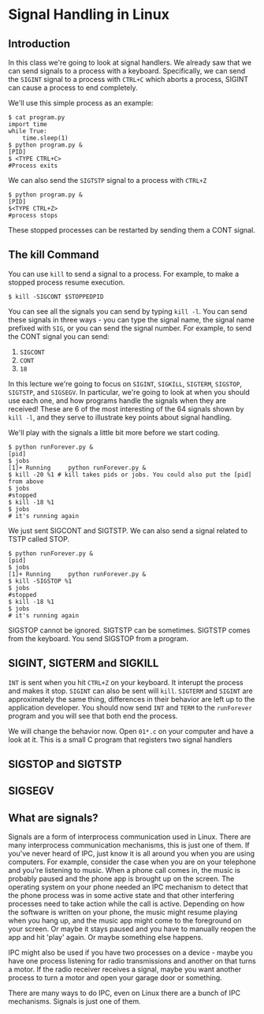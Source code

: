 # Signal Handling in Linux

## Introduction
In this class we're going to look at signal handlers.
We already saw that we can send signals to a process with a 
keyboard. Specifically, we can send the `SIGINT` signal to a process
with `CTRL+C` which aborts a process, SIGINT can cause a process
to end completely.

We'll use this simple process as an example:
```
$ cat program.py
import time
while True:
    time.sleep(1)
$ python program.py &
[PID]
$ <TYPE CTRL+C>
#Process exits
```

We can also send the `SIGTSTP` signal to a process with `CTRL+Z`

```
$ python program.py &
[PID]
$<TYPE CTRL+Z>
#process stops
```

These stopped processes can be restarted by sending them a CONT signal.

## The kill Command
You can use `kill` to send a signal to a process. For example, to make
a stopped process resume execution.

```
$ kill -SIGCONT $STOPPEDPID
```

You can see all the signals you can send by typing `kill -l`. You can send these signals in three ways - you can type the signal name, the signal name prefixed with `SIG`, or you can send the signal number. 
For example, to send the CONT signal you can send:

1. `SIGCONT`
2. `CONT`
3. `18`

In this lecture we're going to focus on `SIGINT`, `SIGKILL`, `SIGTERM`, `SIGSTOP`, `SIGTSTP`, and `SIGSEGV`. In particular, we're going to look at when you should use each one, and 
how programs handle the signals when they are received! These are 6 of the most interesting of the 64 signals shown by `kill -l`, and they serve to illustrate key points about signal handling.

We'll play with the signals a little bit more before we start coding.

```
$ python runForever.py &
[pid]
$ jobs
[1]+ Running     python runForever.py &
$ kill -20 %1 # kill takes pids or jobs. You could also put the [pid] from above
$ jobs
#stopped
$ kill -18 %1
$ jobs
# it's running again
```

We just sent SIGCONT and SIGTSTP. We can also send a signal related to TSTP called STOP.

```
$ python runForever.py &
[pid]
$ jobs
[1]+ Running     python runForever.py &
$ kill -SIGSTOP %1 
$ jobs
#stopped
$ kill -18 %1
$ jobs
# it's running again
```

SIGSTOP cannot be ignored. SIGTSTP can be sometimes. SIGTSTP comes from the keyboard. You send SIGSTOP from a program.

## SIGINT, SIGTERM and SIGKILL
`INT` is sent when you hit `CTRL+Z` on your keyboard. It interupt the process and makes it stop. `SIGINT` can also be sent will `kill`. `SIGTERM` and `SIGINT` are approximately the same thing, differences in their behavior are left up to the application developer. You should now send `INT` and `TERM` to the `runForever` program and you will see that both end the process. 

We will change the behavior now. Open `01*.c` on your computer and have a look at it.
This is a small C program that registers two signal handlers

## SIGSTOP and SIGTSTP

## SIGSEGV

## What are signals?
Signals are a form of interprocess communication used in Linux. There are many interprocess communication mechanisms, this is just one of them. If you've never heard of IPC, just know it is all around you when you are using computers. For example, consider the case when you are on your telephone and you're listening to music. When a phone call comes in, the music is probably paused and the phone app is brought up on the screen. The operating system on your phone needed an IPC mechanism to detect that the phone process was in some active state and that other interfering processes need to take action while the call is active. Depending on how the software is written on your phone, the music might resume playing when you hang up, and the music app might come to the foreground on your screen. Or maybe it stays paused and you have to manually reopen the app and hit 'play' again. Or maybe something else happens.

IPC might also be used if you have two processes on a device - maybe you have one process listening for radio transmissions and another on that turns a motor. If the radio receiver receives a signal, maybe you want another process to turn a motor and open your garage door or something.

There are many ways to do IPC, even on Linux there are a bunch of IPC mechanisms. Signals is just one of them.
